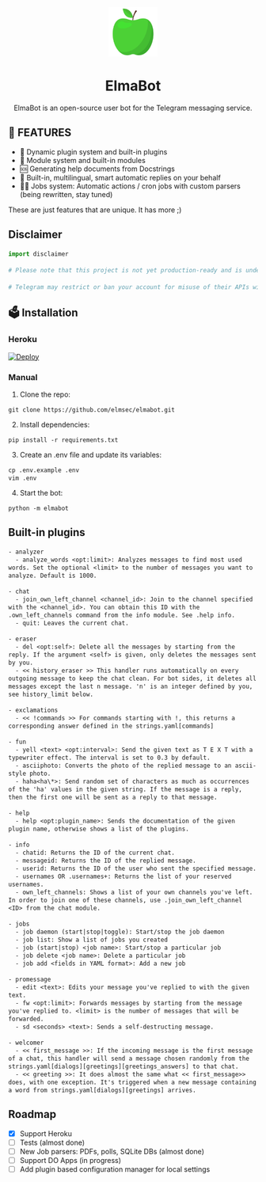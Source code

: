 <p align="center">
  <img width="100" height="100" src="https://github.com/elmsec/elmabot/raw/main/logo.png">
</p>

<h1 align="center">ElmaBot</h1>
<p align="center">
  ElmaBot is an open-source user bot for the Telegram messaging service.
</p>

## 🎁 FEATURES

- 🔌 Dynamic plugin system and built-in plugins
- 🧩 Module system and built-in modules
- 🆘 Generating help documents from Docstrings
- 👋 Built-in, multilingual, smart automatic replies on your behalf
- 🧑‍🏭 Jobs system: Automatic actions / cron jobs with custom parsers (being rewritten, stay tuned)

These are just features that are unique. It has more ;)

## Disclaimer

```python
import disclaimer

# Please note that this project is not yet production-ready and is under heavy development. It still works well but be careful. It's your responsibility to use this software.

# Telegram may restrict or ban your account for misuse of their APIs with this software. I'm not responsible for any damage this software may cause. It's your responsibility. Avoid excessive use. Never come here to say "Telegram banned my account!". Don't use this software for spam purposes, otherwise your Telegram account will most likely be banned.
```

## 🗳 Installation

### Heroku

[![Deploy](https://www.herokucdn.com/deploy/button.svg)](https://heroku.com/deploy?template=https://github.com/elmsec/elmabot)

### Manual

1. Clone the repo:

```
git clone https://github.com/elmsec/elmabot.git
```

2. Install dependencies:

```
pip install -r requirements.txt
```

3. Create an .env file and update its variables:

```
cp .env.example .env
vim .env
```

4. Start the bot:

```
python -m elmabot
```

## Built-in plugins

```
- analyzer
  - analyze_words <opt:limit>: Analyzes messages to find most used words. Set the optional <limit> to the number of messages you want to analyze. Default is 1000.

- chat
  - join_own_left_channel <channel_id>: Join to the channel specified with the <channel_id>. You can obtain this ID with the .own_left_channels command from the info module. See .help info.
  - quit: Leaves the current chat.

- eraser
  - del <opt:self>: Delete all the messages by starting from the reply. If the argument <self> is given, only deletes the messages sent by you.
  - << history_eraser >> This handler runs automatically on every outgoing message to keep the chat clean. For bot sides, it deletes all messages except the last n message. 'n' is an integer defined by you, see history_limit below.

- exclamations
  - << !commands >> For commands starting with !, this returns a corresponding answer defined in the strings.yaml[commands]

- fun
  - yell <text> <opt:interval>: Send the given text as T E X T with a typewriter effect. The interval is set to 0.3 by default.
  - asciiphoto: Converts the photo of the replied message to an ascii-style photo.
  - haha<ha\*>: Send random set of characters as much as occurrences of the 'ha' values in the given string. If the message is a reply, then the first one will be sent as a reply to that message.

- help
  - help <opt:plugin_name>: Sends the documentation of the given plugin name, otherwise shows a list of the plugins.

- info
  - chatid: Returns the ID of the current chat.
  - messageid: Returns the ID of the replied message.
  - userid: Returns the ID of the user who sent the specified message.
  - usernames OR .usernames+: Returns the list of your reserved usernames.
  - own_left_channels: Shows a list of your own channels you've left. In order to join one of these channels, use .join_own_left_channel <ID> from the chat module.

- jobs
  - job daemon (start|stop|toggle): Start/stop the job daemon
  - job list: Show a list of jobs you created
  - job (start|stop) <job name>: Start/stop a particular job
  - job delete <job name>: Delete a particular job
  - job add <fields in YAML format>: Add a new job

- promessage
  - edit <text>: Edits your message you've replied to with the given text.
  - fw <opt:limit>: Forwards messages by starting from the message you've replied to. <limit> is the number of messages that will be forwarded.
  - sd <seconds> <text>: Sends a self-destructing message.

- welcomer
  - << first_message >>: If the incoming message is the first message of a chat, this handler will send a message chosen randomly from the strings.yaml[dialogs][greetings][greetings_answers] to that chat.
  - << greeting >>: It does almost the same what << first_message>> does, with one exception. It's triggered when a new message containing a word from strings.yaml[dialogs][greetings] arrives.
```

## Roadmap

- [x] Support Heroku
- [ ] Tests (almost done)
- [ ] New Job parsers: PDFs, polls, SQLite DBs (almost done)
- [ ] Support DO Apps (in progress)
- [ ] Add plugin based configuration manager for local settings
